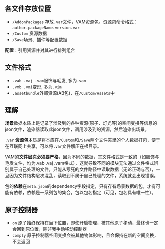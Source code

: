 ## 各文件存放位置
- `/AddonPackages` 存放`.var`文件，VAM资源包。资源包命令格式：`author.packageName.version.var`
- `/Custom` 资源数据
- `/Save`场景、插件等配置数据

**配置**：引用资源并对其进行排列组合
## 文件格式
- `.vab .vaj .vam`服饰与毛发, 多为`.vam`
- `.vmb .vmi`变形, 多为`.vim`
- `.assetbundle`外部资源(AB包)，在`/Custom/Assets`中

## 理解
**场景**数据本质上是记录了涉及到的各种资源(原子、灯光等)的空间变换等信息的json文件，渲染器读取此json文件，调用涉及到的资源，然后渲染出场景。

`.var` **资源包**本质是将本应在`/Custom`和`/Save`两个文件夹里的个人数据打包，便于在互联网上共享，可以将`.var`文件解压在根目录。

VAM的**文件层次必须要严格**，因为不同的数据，其文件格式是一致的（如服饰与毛发文件，均为.vab .vaj .vam格式），这就导致不同的模块无法通过文件格式辨别属于自己处理的文件，只能从写死的文件路径中读取数据（无论正确与否），一旦因为文件结构层次混乱，读取到不属于自己处理的文件，系统就会出现错误。

包的**依赖**在`meta.json`的dependency字段指定，只有存有场景数据的包，才有可能有依赖，依赖是一系列包的集合，包以包名指定（可见，包名具有唯一性）。


## 原子控制器
- `on` 原子始终保持在当下位置，即使开启物理，被其他原子移动，最终也一定会回到原位置，除非我手动移动控制器
- `comply` 原子控制器空间变换会被其他物体影响，且会保持在新的空间变换，不会返回

